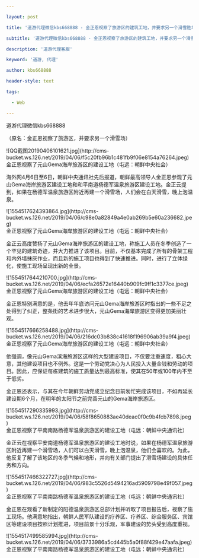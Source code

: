 ---
layout: post
title: '道游代理微信kbs668888 - 金正恩视察了旅游区的建筑工地，并要求另一个滑雪胜地。'
subtitle: '道游代理微信kbs668888 - 金正恩视察了旅游区的建筑工地，并要求另一个滑雪胜地。'
description: '道游代理客服'
keyword: '道游, 代理'
author: kbs668888
header-style: text
tags:
  - Web
---
道游代理微信kbs668888

（原名：金正恩视察了旅游区，并要求另一个滑雪场）

![QQ截图20190406101621.jpg](http://cms-
bucket.ws.126.net/2019/04/06/f5c20fb96b1c481fb9f06e8154a76264.jpeg)  
金正恩视察了元山Gema海岸旅游区的建设工地（屯远：朝鲜中央社会）

海外网4月6日至6日，朝鲜中央通讯社先后报道，朝鲜最高领导人金正恩参观了元山Gema海岸旅游区建设工地和和平南道杨德军温泉旅游区建设工地。金正云提到，如果在杨德军温泉旅游区附近再建一个滑雪场，人们会在白天滑雪，晚上泡温泉。

![1554517624393864.jpg](http://cms-
bucket.ws.126.net/2019/04/06/c98e0a82849a4e0ab269b5e60a236682.jpeg)  
金正恩视察了元山Gema海岸旅游区的建设工地（屯远：朝鲜中央社会）

金正云高度赞扬了元山Gema海岸旅游区的建设工地，称施工人员在冬季创造了一个罕见的建筑奇迹，并大力推进了该项目。目前，不仅基本完成了所有的骨架工程和内外墙抹灰作业，而且新的施工项目也得到了快速推进。同时，进行了立体绿化，使施工现场呈现出新的全景。

![1554517644210700.jpg](http://cms-
bucket.ws.126.net/2019/04/06/ecfa26572e16440b909fc9ff1c3377ce.jpeg)  
金正恩视察了元山Gema海岸旅游区的建设工地（屯远：朝鲜中央社会）

金正恩特别满意的是，他去年年底访问元山Gema海岸旅游区时指出的一些不足之处得到了纠正，整条街的艺术进步很大，元山Gema海岸旅游区变得更加美丽壮观。

![1554517666258488.jpg](http://cms-
bucket.ws.126.net/2019/04/06/216dc03b838c41618f196906ab39a9f4.jpeg)  
金正恩视察了元山Gema海岸旅游区的建设工地（屯远：朝鲜中央社会）

他强调，像元山Gema滨海旅游区这样的大型建设项目，不仅要注重速度，粗心大意，其他建设项目也不例外。这是一个劳动党决心为人民投入大量金钱和劳动的项目。因此，应保证每栋建筑的施工质量达到最高标准，使其在50年或100年内不至于低劣。

金正恩还表示，与其在今年朝鲜劳动党成立纪念日前匆忙完成该项目，不如再延长建设期6个月，在明年的太阳节之前完善元山的Gema海岸旅游区。

![1554517290335993.jpg](http://cms-
bucket.ws.126.net/2019/04/06/58f8650883ae40deac0f0c9b4fcb7898.jpeg)  
金正恩视察了平南南路杨德军温泉旅游区的建设工地（屯远：朝鲜中央通讯社）

金正云在视察平安南道杨德军温泉旅游区的建设工地时说，如果在杨德军温泉旅游区附近再建一个滑雪场，人们可以白天滑雪，晚上泡温泉，他们会喜欢的。为此，他反复了解了该地区的冬季气候和地形，并向有关部门提出了滑雪场建设的具体任务和方向。

![1554517466322727.jpg](http://cms-
bucket.ws.126.net/2019/04/06/983c5526d5494216ad5909798e49f057.jpeg)  
金正恩视察了平南南路杨德军温泉旅游区的建设工地（屯远：朝鲜中央通讯社）

金正恩在观看了新制定的阳德温泉旅游区总部计划并听取了项目报告后，视察了施工现场。他满意地指出，朝鲜人民军队建设的疗养区、疗养区、综合服务区、宾馆区等建设项目按照计划推进，项目前景十分乐观，军事建设的势头受到高度重视。

![1554517499585994.jpg](http://cms-
bucket.ws.126.net/2019/04/06/3733986a5cd445b5a0f88f429e47aafa.jpeg)  
金正恩视察了平南南路杨德军温泉旅游区的建设工地（屯远：朝鲜中央通讯社）

